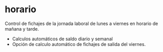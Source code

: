 # horario

Control de fichajes de la jornada laboral de lunes a viernes en horario de mañana y tarde.

  - Calculos automáticos de saldo diario y semanal
  - Opción de calculo automático de fichajes de salida del viernes.
